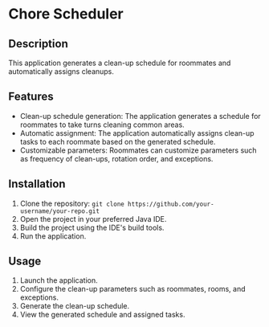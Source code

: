 # Chore Scheduler

## Description

This application generates a clean-up schedule for roommates and automatically assigns cleanups.

## Features

- Clean-up schedule generation: The application generates a schedule for roommates to take turns cleaning common areas.
- Automatic assignment: The application automatically assigns clean-up tasks to each roommate based on the generated schedule.
- Customizable parameters: Roommates can customize parameters such as frequency of clean-ups, rotation order, and exceptions.

## Installation

1. Clone the repository: `git clone https://github.com/your-username/your-repo.git`
2. Open the project in your preferred Java IDE.
3. Build the project using the IDE's build tools.
4. Run the application.

## Usage

1. Launch the application.
2. Configure the clean-up parameters such as roommates, rooms, and exceptions.
3. Generate the clean-up schedule.
4. View the generated schedule and assigned tasks.
